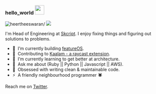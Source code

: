 ### hello_world <img src="https://raw.githubusercontent.com/iampavangandhi/iampavangandhi/master/gifs/Hi.gif" width="30px">

<p align="left">
  <img src=https://komarev.com/ghpvc/?username=heertheeswaran alt=heertheeswaran/>
  <a href="https://twitter.com/intent/follow?screen_name=heerthees&tw_p=followbutton">
    <img src="https://img.shields.io/twitter/follow/heerthees?label=%40Heerthees&style=social">
  </a>
</p>

I'm Head of Engineering at [Skcript](https://skcript.com). I enjoy fixing things and figuring out solutions to problems.

-  🔭&nbsp; I’m currently building [featureOS](https://featureos.app).
-  🦋&nbsp; Contributing to [Kaalam - a raycast extension](https://www.raycast.com/heerthees/kaalam).
-  🌱&nbsp; I’m currently learning to get better at architecture.
-  💬&nbsp; Ask me about (Ruby || Python || Javascript || AWS).
-  💯&nbsp; Obsessed with writing clean & maintainable code.
-  ⚡️&nbsp; A friendly neighbourhood programmer 🕷️
  
Reach me on [Twitter](https://twitter.com/heerthees).
